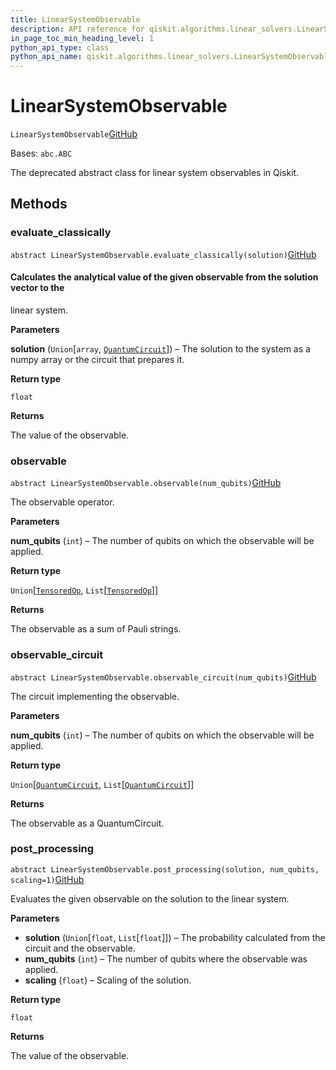 ```yaml
---
title: LinearSystemObservable
description: API reference for qiskit.algorithms.linear_solvers.LinearSystemObservable
in_page_toc_min_heading_level: 1
python_api_type: class
python_api_name: qiskit.algorithms.linear_solvers.LinearSystemObservable
---
```


# LinearSystemObservable

<span id="qiskit.algorithms.linear_solvers.LinearSystemObservable" />

`LinearSystemObservable`[GitHub](https://github.com/qiskit/qiskit/tree/stable/0.41/qiskit/algorithms/linear_solvers/observables/linear_system_observable.py "view source code")

Bases: `abc.ABC`

The deprecated abstract class for linear system observables in Qiskit.

## Methods

### evaluate\_classically

<span id="qiskit.algorithms.linear_solvers.LinearSystemObservable.evaluate_classically" />

`abstract LinearSystemObservable.evaluate_classically(solution)`[GitHub](https://github.com/qiskit/qiskit/tree/stable/0.41/qiskit/algorithms/linear_solvers/observables/linear_system_observable.py "view source code")

#### Calculates the analytical value of the given observable from the solution vector to the

linear system.

**Parameters**

**solution** (`Union`\[`array`, [`QuantumCircuit`](qiskit.circuit.QuantumCircuit "qiskit.circuit.quantumcircuit.QuantumCircuit")]) – The solution to the system as a numpy array or the circuit that prepares it.

**Return type**

`float`

**Returns**

The value of the observable.

### observable

<span id="qiskit.algorithms.linear_solvers.LinearSystemObservable.observable" />

`abstract LinearSystemObservable.observable(num_qubits)`[GitHub](https://github.com/qiskit/qiskit/tree/stable/0.41/qiskit/algorithms/linear_solvers/observables/linear_system_observable.py "view source code")

The observable operator.

**Parameters**

**num\_qubits** (`int`) – The number of qubits on which the observable will be applied.

**Return type**

`Union`\[[`TensoredOp`](qiskit.opflow.list_ops.TensoredOp "qiskit.opflow.list_ops.tensored_op.TensoredOp"), `List`\[[`TensoredOp`](qiskit.opflow.list_ops.TensoredOp "qiskit.opflow.list_ops.tensored_op.TensoredOp")]]

**Returns**

The observable as a sum of Pauli strings.

### observable\_circuit

<span id="qiskit.algorithms.linear_solvers.LinearSystemObservable.observable_circuit" />

`abstract LinearSystemObservable.observable_circuit(num_qubits)`[GitHub](https://github.com/qiskit/qiskit/tree/stable/0.41/qiskit/algorithms/linear_solvers/observables/linear_system_observable.py "view source code")

The circuit implementing the observable.

**Parameters**

**num\_qubits** (`int`) – The number of qubits on which the observable will be applied.

**Return type**

`Union`\[[`QuantumCircuit`](qiskit.circuit.QuantumCircuit "qiskit.circuit.quantumcircuit.QuantumCircuit"), `List`\[[`QuantumCircuit`](qiskit.circuit.QuantumCircuit "qiskit.circuit.quantumcircuit.QuantumCircuit")]]

**Returns**

The observable as a QuantumCircuit.

### post\_processing

<span id="qiskit.algorithms.linear_solvers.LinearSystemObservable.post_processing" />

`abstract LinearSystemObservable.post_processing(solution, num_qubits, scaling=1)`[GitHub](https://github.com/qiskit/qiskit/tree/stable/0.41/qiskit/algorithms/linear_solvers/observables/linear_system_observable.py "view source code")

Evaluates the given observable on the solution to the linear system.

**Parameters**

*   **solution** (`Union`\[`float`, `List`\[`float`]]) – The probability calculated from the circuit and the observable.
*   **num\_qubits** (`int`) – The number of qubits where the observable was applied.
*   **scaling** (`float`) – Scaling of the solution.

**Return type**

`float`

**Returns**

The value of the observable.

